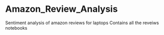 # Amazon_Review_Analysis
Sentiment analysis of amazon reviews for laptops
Contains all the reveiws notebooks 
